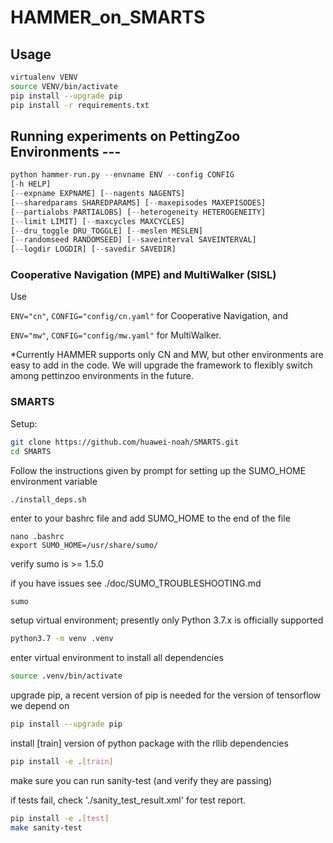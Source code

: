 # HAMMER_on_SMARTS

## Usage

```bash
virtualenv VENV
source VENV/bin/activate 
pip install --upgrade pip 
pip install -r requirements.txt 
```

## Running experiments on PettingZoo Environments ---

```python
python hammer-run.py --envname ENV --config CONFIG 
[-h HELP] 
[--expname EXPNAME] [--nagents NAGENTS] 
[--sharedparams SHAREDPARAMS] [--maxepisodes MAXEPISODES] 
[--partialobs PARTIALOBS] [--heterogeneity HETEROGENEITY] 
[--limit LIMIT] [--maxcycles MAXCYCLES] 
[--dru_toggle DRU_TOGGLE] [--meslen MESLEN] 
[--randomseed RANDOMSEED] [--saveinterval SAVEINTERVAL] 
[--logdir LOGDIR] [--savedir SAVEDIR]
```

### Cooperative Navigation (MPE) and MultiWalker (SISL)

Use

`ENV="cn"`, `CONFIG="config/cn.yaml"` for Cooperative Navigation, and

`ENV="mw"`, `CONFIG="config/mw.yaml"` for MultiWalker.

*Currently HAMMER supports only CN and MW, but other environments are easy to add in the code. We will upgrade the framework to flexibly switch among pettinzoo environments in the future.

### SMARTS

Setup:

```bash
git clone https://github.com/huawei-noah/SMARTS.git
cd SMARTS
```
Follow the instructions given by prompt for setting up the SUMO_HOME environment variable
```bash
./install_deps.sh
```
enter to your bashrc file and add SUMO_HOME to the end of the file
```
nano .bashrc
export SUMO_HOME=/usr/share/sumo/
```

verify sumo is >= 1.5.0

if you have issues see ./doc/SUMO_TROUBLESHOOTING.md
```
sumo
```

setup virtual environment; presently only Python 3.7.x is officially supported
```bash
python3.7 -m venv .venv
```

enter virtual environment to install all dependencies
```bash
source .venv/bin/activate
```

upgrade pip, a recent version of pip is needed for the version of tensorflow we depend on
```bash
pip install --upgrade pip
```

install [train] version of python package with the rllib dependencies
```bash
pip install -e .[train]
```

make sure you can run sanity-test (and verify they are passing)

if tests fail, check './sanity_test_result.xml' for test report. 
```bash
pip install -e .[test]
make sanity-test
```

